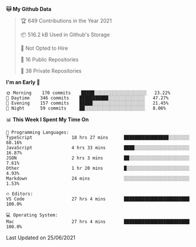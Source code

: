 <!--START_SECTION:waka-->
**🐱 My Github Data** 

> 🏆 649 Contributions in the Year 2021
 > 
> 📦 516.2 kB Used in Github's Storage 
 > 
> 🚫 Not Opted to Hire
 > 
> 📜 16 Public Repositories 
 > 
> 🔑 38 Private Repositories  
 > 
**I'm an Early 🐤** 

```text
🌞 Morning    170 commits    █████░░░░░░░░░░░░░░░░░░░░   23.22% 
🌆 Daytime    346 commits    ███████████░░░░░░░░░░░░░░   47.27% 
🌃 Evening    157 commits    █████░░░░░░░░░░░░░░░░░░░░   21.45% 
🌙 Night      59 commits     ██░░░░░░░░░░░░░░░░░░░░░░░   8.06%

```


📊 **This Week I Spent My Time On** 

```text
💬 Programming Languages: 
TypeScript               18 hrs 27 mins      █████████████████░░░░░░░░   68.16% 
JavaScript               4 hrs 33 mins       ████░░░░░░░░░░░░░░░░░░░░░   16.87% 
JSON                     2 hrs 3 mins        ██░░░░░░░░░░░░░░░░░░░░░░░   7.61% 
Other                    1 hr 20 mins        █░░░░░░░░░░░░░░░░░░░░░░░░   4.93% 
Markdown                 24 mins             ░░░░░░░░░░░░░░░░░░░░░░░░░   1.53%

🔥 Editors: 
VS Code                  27 hrs 4 mins       █████████████████████████   100.0%

💻 Operating System: 
Mac                      27 hrs 4 mins       █████████████████████████   100.0%

```


 Last Updated on 25/06/2021
<!--END_SECTION:waka-->

